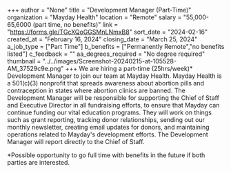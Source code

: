 +++
author = "None"
title = "Development Manager (Part-Time)"
organization = "Mayday Health"
location = "Remote"
salary = "55,000-65,6000 (part time, no benefits)"
link = "https://forms.gle/TGcXQoGGSMnLNmxB8"
sort_date = "2024-02-16"
created_at = "February 16, 2024"
closing_date = "March 25, 2024"
a_job_type = ["Part Time"]
b_benefits = ["Permanently Remote","no benefits listed"]
c_feedback = ""
aa_degrees_required = "No degree required"
thumbnail = "../../images/Screenshot-20240215-at-105528-AM_37529c9e.png"
+++
We are hiring a part-time (25hrs/week)* Development Manager to join our team at Mayday Health. Mayday Health is a 501(c)(3) nonprofit that spreads awareness about abortion pills and contraception in states where abortion clinics are banned. The Development Manager will be responsible for supporting the Chief of Staff and Executive Director in all fundraising efforts, to ensure that Mayday can continue funding our vital education programs. They will work on things such as grant reporting, tracking donor relationships, sending out our monthly newsletter, creating email updates for donors, and maintaining operations related to Mayday's development efforts. The Development Manager will report directly to the Chief of Staff. 

*Possible opportunity to go full time with benefits in the future if both parties are interested. 

